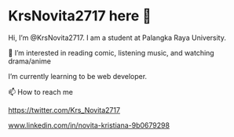 # KrsNovita2717 here 👋

Hi, I’m @KrsNovita2717. I am a student at Palangka Raya University.

👀 I’m interested in reading comic, listening music, and watching drama/anime

I’m currently learning to be web developer.

📫 How to reach me 

https://twitter.com/Krs_Novita2717

www.linkedin.com/in/novita-kristiana-9b0679298

<!---
KrsNovita2717/KrsNovita2717 is a ✨ special ✨ repository because its `README.md` (this file) appears on your GitHub profile.
You can click the Preview link to take a look at your changes.
--->
